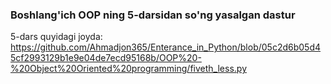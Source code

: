 ### Boshlang'ich OOP ning 5-darsidan so'ng yasalgan dastur

5-dars quyidagi joyda:
https://github.com/Ahmadjon365/Enterance_in_Python/blob/05c2d6b05d45cf2993129b1e9e04de7ecd95168b/OOP%20-%20Object%20Oriented%20programming/fiveth_less.py
